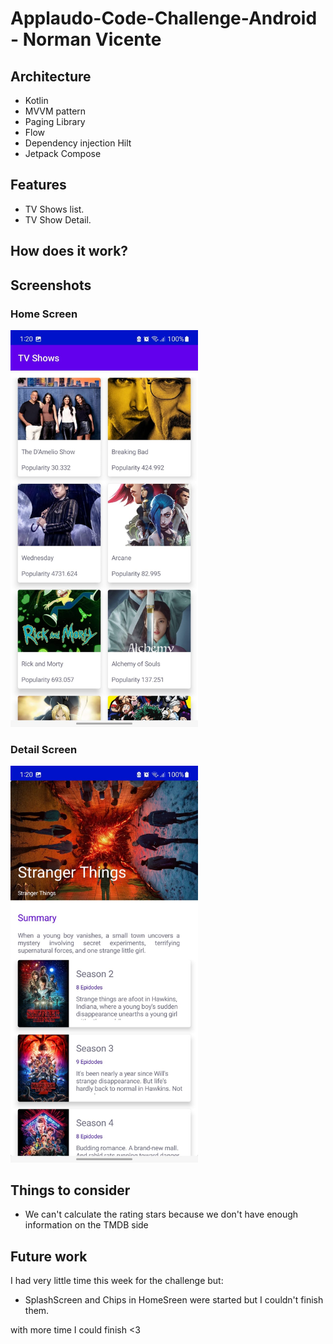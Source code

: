# Applaudo-Code-Challenge-Android - Norman Vicente

## Architecture
- Kotlin
- MVVM pattern
- Paging Library
- Flow
- Dependency injection Hilt 
- Jetpack Compose


## Features
- TV Shows list.
- TV Show Detail.

## How does it work?
## Screenshots

### Home Screen

<img width="300" src="https://github.com/normanaspx/Applaudo-Code-Challenge-Android/blob/master/imgs/home.jpeg?raw=true" alt="Home"/>

### Detail Screen

<img width="300" src="https://github.com/normanaspx/Applaudo-Code-Challenge-Android/blob/master/imgs/detail.jpeg?raw=true" alt="Home"/>

## Things to consider

- We can't calculate the rating stars because we don't have enough information on the TMDB side

## Future work

I had very little time this week for the challenge but: 
- SplashScreen and Chips in HomeSreen were started but I couldn't finish them.

with more time I could finish <3
